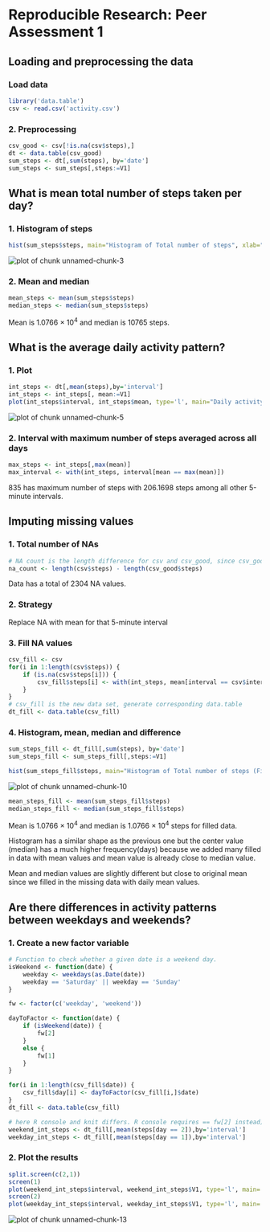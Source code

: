
# Reproducible Research: Peer Assessment 1


## Loading and preprocessing the data
### Load data

```r
library('data.table')
csv <- read.csv('activity.csv')
```
### 2. Preprocessing

```r
csv_good <- csv[!is.na(csv$steps),]
dt <- data.table(csv_good)
sum_steps <- dt[,sum(steps), by='date']
sum_steps <- sum_steps[,steps:=V1]
```


## What is mean total number of steps taken per day?

### 1. Histogram of steps

```r
hist(sum_steps$steps, main="Histogram of Total number of steps", xlab="Steps", ylab="Days")
```

![plot of chunk unnamed-chunk-3](./figures/unnamed-chunk-3.png) 

### 2. Mean and median

```r
mean_steps <- mean(sum_steps$steps)
median_steps <- median(sum_steps$steps)
```
Mean is 1.0766 &times; 10<sup>4</sup> and median is 10765 steps.

## What is the average daily activity pattern?
### 1. Plot

```r
int_steps <- dt[,mean(steps),by='interval']
int_steps <- int_steps[, mean:=V1]
plot(int_steps$interval, int_steps$mean, type='l', main="Daily activity plot", xlab='5-minute intervals', ylab='Steps Taken')
```

![plot of chunk unnamed-chunk-5](./figures/unnamed-chunk-5.png) 

### 2. Interval with maximum number of steps averaged across all days

```r
max_steps <- int_steps[,max(mean)]
max_interval <- with(int_steps, interval[mean == max(mean)])
```

835 has maximum number of steps with 206.1698 steps among all other 5-minute intervals.


## Imputing missing values

### 1. Total number of NAs

```r
# NA count is the length difference for csv and csv_good, since csv_good does not have NA values.
na_count <- length(csv$steps) - length(csv_good$steps)
```
Data has a total of 2304 NA values.

### 2. Strategy
Replace NA with mean for that 5-minute interval

### 3. Fill NA values

```r
csv_fill <- csv
for(i in 1:length(csv$steps)) { 
    if (is.na(csv$steps[i])) {
        csv_fill$steps[i] <- with(int_steps, mean[interval == csv$interval[i]])
    }
}
# csv_fill is the new data set, generate corresponding data.table
dt_fill <- data.table(csv_fill)
```

### 4. Histogram, mean, median and difference

```r
sum_steps_fill <- dt_fill[,sum(steps), by='date']
sum_steps_fill <- sum_steps_fill[,steps:=V1]
```


```r
hist(sum_steps_fill$steps, main="Histogram of Total number of steps (Filled Data)", xlab="Steps", ylab="Days")
```

![plot of chunk unnamed-chunk-10](./figures/unnamed-chunk-10.png) 


```r
mean_steps_fill <- mean(sum_steps_fill$steps)
median_steps_fill <- median(sum_steps_fill$steps)
```
Mean is 1.0766 &times; 10<sup>4</sup> and median is 1.0766 &times; 10<sup>4</sup> steps for filled data.

Histogram has a similar shape as the previous one but the center value (median) has a much higher frequency(days) because we added many filled in data with mean values and mean value is already close to median value.

Mean and median values are slightly different but close to original mean since we filled in the missing data with daily mean values.

## Are there differences in activity patterns between weekdays and weekends?

### 1. Create a new factor variable

```r
# Function to check whether a given date is a weekend day.
isWeekend <- function(date) {
    weekday <- weekdays(as.Date(date))
    weekday == 'Saturday' || weekday == 'Sunday'
}

fw <- factor(c('weekday', 'weekend'))

dayToFactor <- function(date) {
    if (isWeekend(date)) {
        fw[2]
    }
    else {
        fw[1]
    }
}

for(i in 1:length(csv_fill$date)) {
    csv_fill$day[i] <- dayToFactor(csv_fill[i,]$date)
}
dt_fill <- data.table(csv_fill)

# here R console and knit differs. R console requires == fw[2] instead)
weekend_int_steps <- dt_fill[,mean(steps[day == 2]),by='interval']
weekday_int_steps <- dt_fill[,mean(steps[day == 1]),by='interval']
```
### 2. Plot the results

```r
split.screen(c(2,1))
screen(1)
plot(weekend_int_steps$interval, weekend_int_steps$V1, type='l', main='Weekend', xlab='interval', ylab='Number of steps')
screen(2)
plot(weekday_int_steps$interval, weekday_int_steps$V1, type='l', main='Weekday', xlab='interval', ylab='Number of steps')
```

![plot of chunk unnamed-chunk-13](./figures/unnamed-chunk-13.png) 
